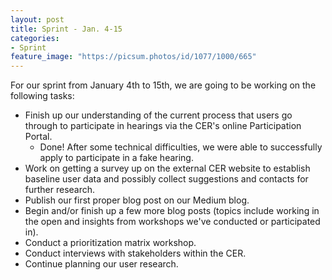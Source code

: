 ```yaml
---
layout: post
title: Sprint - Jan. 4-15
categories:
- Sprint
feature_image: "https://picsum.photos/id/1077/1000/665"
---
```


For our sprint from January 4th to 15th, we are going to be working on the following tasks:
- Finish up our understanding of the current process that users go through to participate in hearings via the CER's online Participation Portal.
    - Done! After some technical difficulties, we were able to successfully apply to participate in a fake hearing.
- Work on getting a survey up on the external CER website to establish baseline user data and possibly collect suggestions and contacts for further research.
- Publish our first proper blog post on our Medium blog.
- Begin and/or finish up a few more blog posts (topics include working in the open and insights from workshops we've conducted or participated in).
- Conduct a prioritization matrix workshop.
- Conduct interviews with stakeholders within the CER.
- Continue planning our user research.